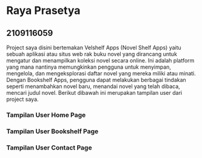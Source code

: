 # Raya Prasetya
## 2109116059
Project saya disini bertemakan Velshelf Apps (Novel Shelf Apps) yaitu sebuah aplikasi atau situs web rak buku novel yang dirancang untuk mengatur dan menampilkan koleksi novel secara online. Ini adalah platform yang mana nantinya memungkinkan pengguna untuk menyimpan, mengelola, dan mengeksplorasi daftar novel yang mereka miliki atau minati. Dengan Bookshelf Apps, pengguna dapat melakukan berbagai tindakan seperti menambahkan novel baru, menandai novel yang telah dibaca, mencari judul novel. Berikut dibawah ini merupakan tampilan user dari project saya.

### Tampilan User Home Page

### Tampilan User Bookshelf Page 

### Tampilan User Contact Page 

